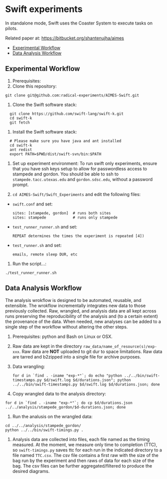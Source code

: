 # Swift experiments

In standalone mode, Swift uses the Coaster System to execute tasks on pilots. 

Related paper at: https://bitbucket.org/shantenujha/aimes

* [Experimental Workflow](#experimental-workflow)
* [Data Analysis Workflow](#data-analysis-workflow)

## Experimental Workflow

1. Prerequisites:
1. Clone this repository:

  ```
  git clone git@github.com:radical-experiments/AIMES-Swift.git
  ```

1. Clone the Swift software stack:

  ```
    git clone https://github.com/swift-lang/swift-k.git
    cd swift-k
    git fetch
  ```

1. Install the Swift software stack:

  ```
    # Please make sure you have java and ant installed
    cd swift-k
    ant redist
    export PATH=$PWD/dist/swift-svn/bin:$PATH
  ```

1. Set up experiment environment: To run swift only experiments, ensure that you have ssh keys setup to allow for passwordless access to stampede and gordon. You should be able to ssh to ```stampede.tacc.utexas.edu``` and ```gordon.sdsc.edu```, without a password prompt.

1. ```cd AIMES-Swift/Swift_Experiments``` and edit the following files:

  * ```swift.conf``` and set:
    
    ```
    sites: [stampede, gordon]  # runs both sites
    sites: stampede            # runs only stampede
    ```
    
  * ```test_runner_runner.sh``` and set:
  
    ```
    REPEAT determines the times the experiment is repeated [4])
    ```
  
  * ```test_runner.sh``` and set:
  
    ```
    emails, remote sleep DUR, etc
    ```

1. Run the script...:

  ```
  ./test_runner_runner.sh
  ```

## Data Analysis Workflow

The analysis wrokflow is designed to be automated, reusable, and extensible. The wrokflow incrementally integrates new data to those previously collected. Raw, wrangled, and analysis data are all kept across runs preserving the reproducibility of the analysis and (to a certain extent) the provenance of the data. When needed, new analyses can be added to a single step of the workflow without altering the other steps.

1. Prerequisites: python and Bash on Linux or OSX.

1. Raw data are kept in the directory ```raw_data/name_of_resource(s)/exp-xxx```. Raw data are **NOT** uploaded to git dur to space limitations. Raw data are tarred and b2zipped into a single file for archive purposes.

1. Data wrangling:

   ```
   for d in `find . -iname "exp-*"`; do echo "python ../../bin/swift-timestamps.py $d/swift.log $d/durations.json"; python ../../bin/swift-timestamps.py $d/swift.log $d/durations.json; done
   ```

1. Copy wrangled data to the analysis directory:

  ```
  for d in `find . -iname "exp-*"`; do cp $d/durations.json ../../analysis/stampede_gordon/$d-durations.json; done
  ```

1. Run the analusis on the wrangled data:

  ```
  cd ../../analysis/stampede_gordon/
  python ../../bin/swift-timings.py .
  ```

1. Analysis data are collected into files, each file named as the timing measured. At the moment, we measure only time to completion (TTC), so ```swift-timings.py``` saves ttc for each run in the indicated directory to a file named ```TTC.csv```. The csv file contains a first raw with the size of the bag run by the experiment and then raws of data for each size of the bag. The csv files can be further aggregated/filtered to produce the desired diagrams.
